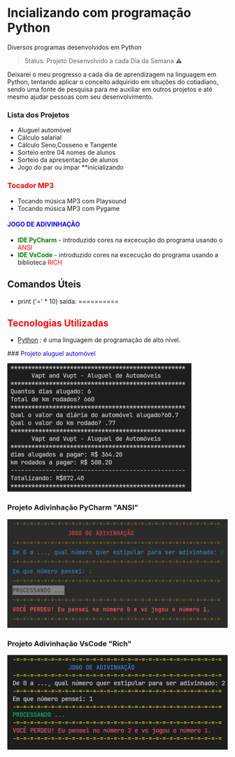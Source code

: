 # Incializando com programação Python

Diversos programas desenvolvidos em Python

> Status: Projeto Desenvolvido a cada Dia da Semana ⚠️

Deixarei o meu progresso a cada dia de aprendizagem na linguagem em Python, tentando aplicar o conceito adquirido em situções do cotiadiano, sendo uma fonte de pesquisa para me auxiliar em outros projetos e até mesmo ajudar pessoas com seu desenvolvimento.

### Lista dos Projetos

- Aluguel automóvel
- Cálculo salarial
- Cálculo Seno,Cosseno e Tangente
- Sorteio entre 04 nomes de alunos
- Sorteio da apresentação de alunos
- Jogo do par ou ímpar **inicializando

### <span  style="color:red">Tocador MP3 </span>
- Tocando música MP3 com Playsound
- Tocando música MP3 com Pygame


#### <strong style="color:blue" > JOGO DE ADIVINHAÇÃO</strong>
- <strong style="color:green"> IDE PyCharm</strong> - introduzido cores na excecução do programa usando o<span  style="color:red"> ANSI </span>
- <strong style="color:green">IDE VsCode</strong> -  introduzido cores na excecução do programa usando a biblioteca <span  style="color:red">RICH</span>


## Comandos Úteis 

- print ('=' \* 10)
  saída: ==========

## <span  style="color:red">Tecnologias Utilizadas</span>

- [Python](https://docs.python.org/pt-br/3/tutorial/index.html) : é uma linguagem de programação de alto nível.

###<span  style="color:blue"> Projeto aluguel automóvel</span>

![Aluguel Automóvel](/img/aluguelautomovel.PNG)


### Projeto Adivinhação PyCharm "ANSI"

![adivinhacao_pycharm](/img/adivinhacao_pycharm.PNG)

### Projeto Adivinhação VsCode "Rich"

![adivinhacao_vscode](/img/adivinhacao_vscode_rich.PNG)
